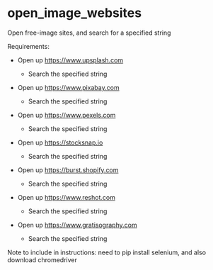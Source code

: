 # open_image_websites
Open free-image sites, and search for a specified string

Requirements: 
- Open up https://www.upsplash.com
	- Search the specified string

- Open up https://www.pixabay.com
	- Search the specified string

- Open up https://www.pexels.com
	- Search the specified string

- Open up https://stocksnap.io
	- Search the specified string

- Open up https://burst.shopify.com
	- Search the specified string

- Open up https://www.reshot.com
	- Search the specified string

- Open up https://www.gratisography.com
	- Search the specified string



Note to include in instructions: need to pip install selenium, 
	and also download chromedriver



